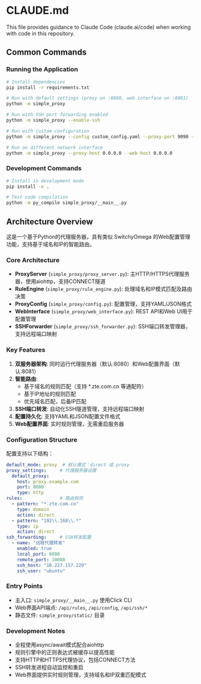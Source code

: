 # CLAUDE.md

This file provides guidance to Claude Code (claude.ai/code) when working with code in this repository.

## Common Commands

### Running the Application
```bash
# Install dependencies
pip install -r requirements.txt

# Run with default settings (proxy on :8080, web interface on :8081)
python -m simple_proxy

# Run with SSH port forwarding enabled
python -m simple_proxy --enable-ssh

# Run with custom configuration
python -m simple_proxy --config custom_config.yaml --proxy-port 9090 --web-port 9091

# Run on different network interface
python -m simple_proxy --proxy-host 0.0.0.0 --web-host 0.0.0.0
```

### Development Commands
```bash
# Install in development mode
pip install -e .

# Test code compilation
python -m py_compile simple_proxy/__main__.py
```

## Architecture Overview

这是一个基于Python的代理服务器，具有类似 SwitchyOmega 的Web配置管理功能，支持基于域名和IP的智能路由。

### Core Architecture
- **ProxyServer** (`simple_proxy/proxy_server.py`): 主HTTP/HTTPS代理服务器，使用aiohttp，支持CONNECT隧道
- **RuleEngine** (`simple_proxy/rule_engine.py`): 处理域名和IP模式匹配及路由决策
- **ProxyConfig** (`simple_proxy/config.py`): 配置管理，支持YAML/JSON格式
- **WebInterface** (`simple_proxy/web_interface.py`): REST API和Web UI用于配置管理
- **SSHForwarder** (`simple_proxy/ssh_forwarder.py`): SSH端口转发管理器，支持远程端口映射

### Key Features
1. **双服务器架构**: 同时运行代理服务器（默认:8080）和Web配置界面（默认:8081）
2. **智能路由**: 
   - 基于域名的规则匹配（支持 *.zte.com.cn 等通配符）
   - 基于IP地址的规则匹配
   - 优先域名匹配，后备IP匹配
3. **SSH端口转发**: 自动化SSH隧道管理，支持远程端口映射
4. **配置持久化**: 支持YAML和JSON配置文件格式
5. **Web配置界面**: 实时规则管理，无需重启服务器

### Configuration Structure
配置支持以下结构：
```yaml
default_mode: proxy  # 默认模式：direct 或 proxy
proxy_settings:     # 代理服务器设置
  default_proxy:
    host: proxy.example.com
    port: 8080
    type: http
rules:              # 路由规则
  - pattern: "*.zte.com.cn"
    type: domain
    action: direct
  - pattern: "192\\.168\\.*"
    type: ip  
    action: direct
ssh_forwarding:     # SSH转发配置
  - name: "远程代理转发"
    enabled: true
    local_port: 8080
    remote_port: 10088
    ssh_host: "10.227.157.229"
    ssh_user: "ubuntu"
```

### Entry Points
- 主入口: `simple_proxy/__main__.py` 使用Click CLI
- Web界面API端点: `/api/rules`, `/api/config`, `/api/ssh/*`
- 静态文件: `simple_proxy/static/` 目录

### Development Notes
- 全程使用async/await模式配合aiohttp
- 规则引擎中的正则表达式被缓存以提高性能
- 支持HTTP和HTTPS代理协议，包括CONNECT方法
- SSH转发进程自动监控和重启
- Web界面提供实时规则管理，支持域名和IP双重匹配模式